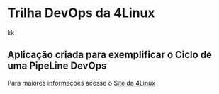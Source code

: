 # Trilha DevOps da 4Linux

<!--- Altere a Flag abaixo com sua URL do Travis --->
kk

## Aplicação criada para exemplificar o Ciclo de uma PipeLine DevOps


Para maiores informações acesse o [Site da 4Linux](https://www.4linux.com.br/cursos/devops)
